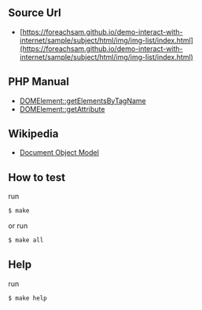 

## Source Url

* [https://foreachsam.github.io/demo-interact-with-internet/sample/subject/html/img/img-list/index.html](https://foreachsam.github.io/demo-interact-with-internet/sample/subject/html/img/img-list/index.html)


## PHP Manual

* [DOMElement::getElementsByTagName](http://php.net/manual/en/domelement.getelementsbytagname.php)
* [DOMElement::getAttribute](http://php.net/manual/en/domelement.getattribute.php)


## Wikipedia

* [Document Object Model](https://en.wikipedia.org/wiki/Document_Object_Model)


## How to test

run

``` sh
$ make
```

or run

``` sh
$ make all
```

## Help

run

``` sh
$ make help
```
